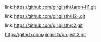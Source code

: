 link: https://github.com/gingiisth/Aaron-H1.git

link: https://github.com/gingiisth/H2-.git

link: https://github.com/gingiisth/p2.git

https://github.com/gingiisth/project.3.git
